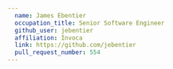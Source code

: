 ```yaml
---
  name: James Ebentier
  occupation_title: Senior Software Engineer
  github_user: jebentier
  affiliation: Invoca
  link: https://github.com/jebentier
  pull_request_number: 554
---
```

